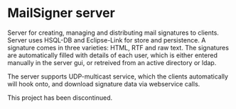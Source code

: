 # MailSigner server

Server for creating, managing and distributing mail signatures to clients. Server uses HSQL-DB and Eclipse-Link for store and persistence.
A signature comes in three varieties: HTML, RTF and raw text. The signatures are automatically filled with details of each user, which is
either entered manually in the server gui, or retreived from an active directory or ldap.

The server supports UDP-multicast service, which the clients automatically will hook onto, and download signature data via webservice calls.

This project has been discontinued.
